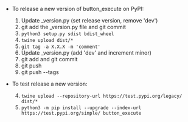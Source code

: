 - To release a new version of button_execute on PyPI:

  1. Update _version.py (set release version, remove 'dev')
  2. git add the _version.py file and git commit
  3. `python3 setup.py sdist bdist_wheel`
  4. `twine upload dist/*`
  5. `git tag -a X.X.X -m 'comment'`
  6. Update _version.py (add 'dev' and increment minor)
  7. git add and git commit
  8. git push
  9. git push --tags

- To test release a new version:

  4. `twine upload --repository-url https://test.pypi.org/legacy/ dist/*`
  5. `python3 -m pip install --upgrade --index-url https://test.pypi.org/simple/ button_execute`